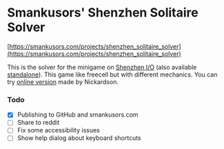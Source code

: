 # Smankusors' Shenzhen Solitaire Solver
[https://smankusors.com/projects/shenzhen_solitaire_solver](https://smankusors.com/projects/shenzhen_solitaire_solver)

This is the solver for the minigame on [Shenzhen I/O](https://store.steampowered.com/app/504210/SHENZHEN_IO/) (also available [standalone](https://store.steampowered.com/app/570490/SHENZHEN_SOLITAIRE/)). This game like freecell but with different mechanics. You can try [online version](http://tgratzer.com/shenzhen-solitaire) made by Nickardson.

### Todo
- [x] Publishing to GitHub and smankusors.com
- [ ] Share to reddit
- [ ] Fix some accessibility issues
- [ ] Show help dialog about keyboard shortcuts